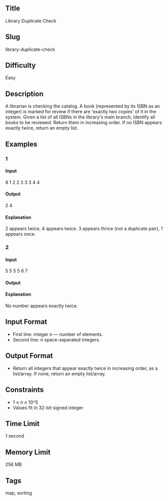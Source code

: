 ## Title

Library Duplicate Check

## Slug

library-duplicate-check

## Difficulty

Easy

## Description

A librarian is checking the catalog. A book (represented by its ISBN as an integer) is marked for review if there are 'exactly two copies' of it in the system. Given a list of all ISBNs in the library's main branch, identify all books to be reviewed. Return them in increasing order. If no ISBN appears exactly twice, return an empty list.

## Examples

### 1
#### Input
8
1 2 2 3 3 3 4 4

#### Output
2 4

#### Explanation
2 appears twice, 4 appears twice. 3 appears thrice (not a duplicate pair), 1 appears once.

### 2
#### Input
5
5 5 5 6 7

#### Output


#### Explanation
No number appears exactly twice.

## Input Format
- First line: integer n — number of elements.
- Second line: n space-separated integers.

## Output Format
- Return all integers that appear exactly twice in increasing order, as a list/array. If none, return an empty list/array.

## Constraints
- 1 ≤ n ≤ 10^5
- Values fit in 32-bit signed integer

## Time Limit
1 second

## Memory Limit
256 MB

## Tags 
map, sorting